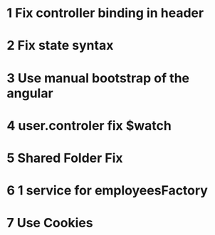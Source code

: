 # 1 Fix controller binding in header
# 2 Fix state syntax
# 3 Use manual bootstrap of the angular
# 4 user.controler fix $watch
# 5 Shared Folder Fix
# 6 1 service for employeesFactory
# 7 Use Cookies
